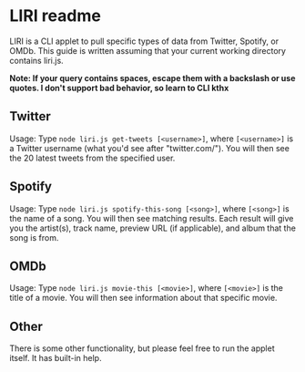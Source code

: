 LIRI readme
===========

LIRI is a CLI applet to pull specific types of data from Twitter, Spotify, or OMDb.  This guide is written assuming that your current working directory contains liri.js.

**Note:  If your query contains spaces, escape them with a backslash or use quotes.  I don't support bad behavior, so learn to CLI kthx**

Twitter
-------

Usage:  Type `node liri.js get-tweets [<username>]`, where `[<username>]` is a Twitter username (what you'd see after "twitter.com/").  You will then see the 20 latest tweets from the specified user.

Spotify
-------

Usage:  Type `node liri.js spotify-this-song [<song>]`, where `[<song>]` is the name of a song.  You will then see matching results.  Each result will give you the artist(s), track name, preview URL (if applicable), and album that the song is from.

OMDb
----

Usage:  Type `node liri.js movie-this [<movie>]`, where `[<movie>]` is the title of a movie.  You will then see information about that specific movie.

Other
-----

There is some other functionality, but please feel free to run the applet itself.  It has built-in help.